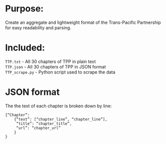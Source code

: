# Purpose:
Create an aggregate and lightweight format of the Trans-Pacific Partnership for easy readability and parsing.

# Included:
`TTP.txt` - All 30 chapters of TPP in plain text  
`TTP.json` - All 30 chapters of TPP in JSON format  
`TTP_scrape.py` - Python script used to scrape the data

# JSON format
The the text of each chapter is broken down by line:
```
{“Chapter”: 
	{“text”: [“chapter_line”, “chapter_line”],
	 “title”: “chapter_title”,
	 “url”: “chapter_url”
	}
}
```
